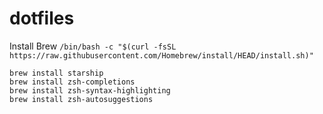 # dotfiles

Install Brew
`/bin/bash -c "$(curl -fsSL https://raw.githubusercontent.com/Homebrew/install/HEAD/install.sh)"`

```
brew install starship
brew install zsh-completions
brew install zsh-syntax-highlighting
brew install zsh-autosuggestions
```